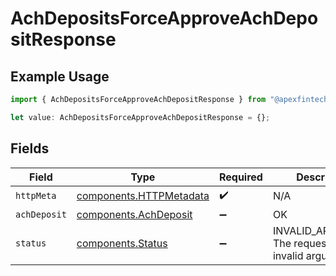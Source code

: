 # AchDepositsForceApproveAchDepositResponse

## Example Usage

```typescript
import { AchDepositsForceApproveAchDepositResponse } from "@apexfintechsolutions/ascend-sdk/models/operations";

let value: AchDepositsForceApproveAchDepositResponse = {};
```

## Fields

| Field                                                              | Type                                                               | Required                                                           | Description                                                        |
| ------------------------------------------------------------------ | ------------------------------------------------------------------ | ------------------------------------------------------------------ | ------------------------------------------------------------------ |
| `httpMeta`                                                         | [components.HTTPMetadata](../../models/components/httpmetadata.md) | :heavy_check_mark:                                                 | N/A                                                                |
| `achDeposit`                                                       | [components.AchDeposit](../../models/components/achdeposit.md)     | :heavy_minus_sign:                                                 | OK                                                                 |
| `status`                                                           | [components.Status](../../models/components/status.md)             | :heavy_minus_sign:                                                 | INVALID_ARGUMENT: The request has an invalid argument.             |